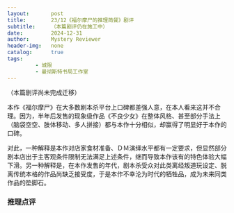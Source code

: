 ```yaml
---
layout:       post
title:        23/12《福尔摩尸的推理简餐》剧评
subtitle:     （本篇剧评仍在施工中）
date:         2024-12-31
author:       Mystery Reviewer
header-img:   none
catalog:      true
tags:
         - 城限
         - 曼彻斯特书局工作室
---
```


（本篇剧评尚未完成迁移）

本作《福尔摩尸》在大多数剧本杀平台上口碑都差强人意，在本人看来这并不合理。因为，半年后发售的现象级作品《不良少女》在整体风格、甚至部分手法上（脑袋空空、肢体移动、多人拼接）都与本作十分相似，却赢得了明显好于本作的口碑。

对此，一种解释是本作对店家食材准备、ＤＭ演绎水平都有一定要求，但显然部分剧本店出于主客观条件限制无法满足上述条件，继而导致本作该有的特色体验大幅下滑。另一种解释是，在本作发售的年代，剧本杀受众对此类离经叛道玩设定、脱离传统本格的作品尚缺乏接受度，于是本作不幸沦为时代的牺牲品，成为未来同类作品的垫脚石。

### 推理点评

